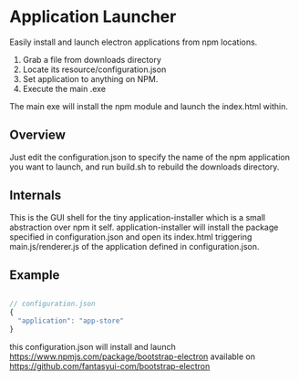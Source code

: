 # Application Launcher
Easily install and launch electron applications from npm locations.

1. Grab a file from downloads directory
2. Locate its resource/configuration.json
3. Set application to anything on NPM.
4. Execute the main .exe

The main exe will install the npm module and launch the index.html within.

## Overview

Just edit the configuration.json to specify the name of the npm application you want to launch,
and run build.sh to rebuild the downloads directory.

## Internals

This is the GUI shell for the tiny application-installer which is a small abstraction over npm it self.
application-installer will install the package specified in configuration.json and open its index.html
triggering main.js/renderer.js of the application defined in configuration.json.

## Example

```JavaScript

// configuration.json
{
  "application": "app-store"
}


```

this configuration.json will install and launch
https://www.npmjs.com/package/bootstrap-electron
available on https://github.com/fantasyui-com/bootstrap-electron
